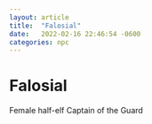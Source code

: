 ```yaml
---
layout: article
title:  "Falosial"
date:   2022-02-16 22:46:54 -0600
categories: npc
---
```


# Falosial
Female half-elf Captain of the Guard